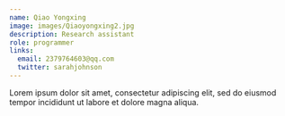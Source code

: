 ```yaml
---
name: Qiao Yongxing
image: images/Qiaoyongxing2.jpg
description: Research assistant
role: programmer
links:
  email: 2379764603@qq.com
  twitter: sarahjohnson
---
```


Lorem ipsum dolor sit amet, consectetur adipiscing elit, sed do eiusmod tempor incididunt ut labore et dolore magna aliqua.
